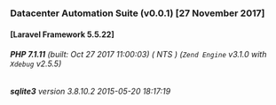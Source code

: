 ### Datacenter Automation Suite (v0.0.1) [27 November 2017]

#### [Laravel Framework 5.5.22]
###### **PHP 7.1.11** (built: Oct 27 2017 11:00:03) ( NTS ) (_`Zend Engine`_ v3.1.0 with _`Xdebug`_ v2.5.5)
###### **sqlite3** version 3.8.10.2 2015-05-20 18:17:19 
